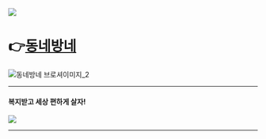 <img src="https://capsule-render.vercel.app/api?type=waving&color=00A3FF&height=100&section=header" />

# 👉[동네방네][boksei-link]

[boksei-link]: https://www.dongnaebangnae.com '동네방네 바로가기!'

![동네방네 브로셔이미지_2](https://github.com/Nawabali-project/Nawabali-FE/assets/80045891/04580244-b863-4ccc-a356-f513ba0c5a50)

---

#### 복지받고 세상 편하게 살자!

<img src="https://capsule-render.vercel.app/api?type=waving&color=00A3FF&height=100&section=footer" />

---
